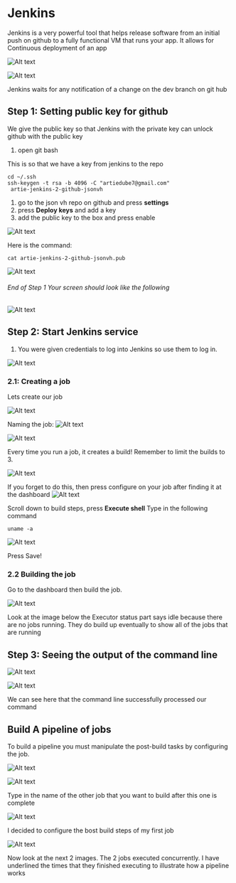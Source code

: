 # Jenkins
Jenkins is a very powerful tool that helps release software from an initial push on github to a fully functional VM that runs your app. It allows for Continuous deployment of an app

![Alt text](<../../readme-images/Week4Images/cicd/Git pipeline.png>)

![Alt text](<../../readme-images/Week4Images/cicd/Jenkins for CICD.png>)

Jenkins waits for any notification of a change on the dev branch on git hub

## Step 1: Setting public key for github
We give the public key so that Jenkins with the private key can unlock github with the public key

1. open git bash

This is so that we have a key from jenkins to the repo

```
cd ~/.ssh
ssh-keygen -t rsa -b 4096 -C "artiedube7@gmail.com"
 artie-jenkins-2-github-jsonvh
```
1. go to the json vh repo on github and press **settings**
2. press **Deploy keys** and add a key
3. add the public key to the box and press enable


![Alt text](../../readme-images/Week4Images/cicd/Jenkins/1DeployKey.png)

Here is the command:
```
cat artie-jenkins-2-github-jsonvh.pub
```
![Alt text](<../../readme-images/Week4Images/cicd/Jenkins/2 Adding new key.png>)

###### End of Step 1 Your screen should look like the following
![Alt text](../../readme-images/Week4Images/cicd/Jenkins/Setp1FinalResult.png)

## Step 2: Start Jenkins service

1. You were given credentials to log into Jenkins so use them to log in.

![Alt text](<../../readme-images/Week4Images/cicd/Jenkins/3 Log into jenkins.png>)

### 2.1: Creating a job
Lets create our job

![Alt text](<../../readme-images/Week4Images/cicd/Jenkins/4 Creating a job.png>)

Naming the job:
![Alt text](<../../readme-images/Week4Images/cicd/Jenkins/5 Naming the job.png>)

![Alt text](<../../readme-images/Week4Images/cicd/Jenkins/6 Selecting build steps.png>)

Every time you run a job, it creates a build!
Remember to limit the builds to 3.

![Alt text](<../../readme-images/Week4Images/cicd/Jenkins/9 Discarding old jobs.png>)

If you forget to do this, then press configure on your job after finding it at the dashboard
![Alt text](<../../readme-images/Week4Images/cicd/Jenkins/10 Configure .png>)


Scroll down to build steps, press **Execute shell**
Type in the following command 
```
uname -a
```
![Alt text](<../../readme-images/Week4Images/cicd/Jenkins/13 Build Steps.png>)

Press Save! 
### 2.2 Building the job
Go to the dashboard then build the job.

![Alt text](<../../readme-images/Week4Images/cicd/Jenkins/7 Building job.png>)

Look at the image below the Executor status part says idle because there are no jobs running. 
They do build up eventually to show all of the jobs that are running 

## Step 3: Seeing the output of the command line

![Alt text](<../../readme-images/Week4Images/cicd/Jenkins/8 seeing output of job pt1.png>)

![Alt text](<../../readme-images/Week4Images/cicd/Jenkins/8 seeing output of job pt2.png>)

We can see here that the command line successfully processed our command 

## Build A pipeline of jobs
To build a pipeline you must manipulate the post-build tasks by configuring the job.

![Alt text](<../../readme-images/Week4Images/cicd/Jenkins/10 Configure .png>)

![Alt text](<../../readme-images/Week4Images/cicd/Jenkins/11 Building a pipeline 1.png>)

Type in  the name of the other job that you want to build after this one is complete 

![Alt text](<../../readme-images/Week4Images/cicd/Jenkins/11 Building a pipeline 2.png>)

I decided to configure the bost build steps of my first job

![Alt text](<../../readme-images/Week4Images/cicd/Jenkins/12 Building first Job in pipeline.png>)

Now look at the next 2 images.
The 2 jobs executed concurrently. I have underlined the times that they finished executing to illustrate how a pipeline works